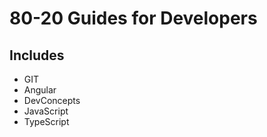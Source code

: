 # 80-20 Guides for Developers

## Includes

- GIT
- Angular
- DevConcepts
- JavaScript
- TypeScript
